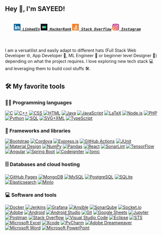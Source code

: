 ## Hey 👋, I'm SAYEED!

<h5 >
  <code>
    <a href="https://www.linkedin.com/in/sayeedap/" title="LinkedIn Profile"><img width="22" src="images/linkedin.svg"> LinkedIn</a></code>
  <code><a href="https://www.hackerrank.com/sayeedap97" title="HackerRank Profile"><img width="22" src="images/hackerrank.png"> HackerRank</a></code>
  <code><a href="https://stackoverflow.com/users/10038031/sayeed-far-ooqui" title="Stack Overflow Profile"><img width="22" src="images/stackoverflow.svg"> Stack Overflow</a></code>
  <code><a href="https://www.instagram.com/sayeed_a_p/" title="Instagram Profile"><img width="22" src="images/instagram.svg"> Instagram</a></code>
</h5>
<br>

I am a versatilist and easily adapt to different hats (Full Stack Web Developer 🌐, App Developer 📱, ML Engineer 🤖 or beginner level Designer 🎨) depending on what the project requires. I love exploring new tech stack 💻 and leveraging them to build cool stuffs 🛠️. 
<br/>




## 🛠️ My favorite tools

### 👨‍💻 Programming languages

<p>
    <a href="#"><img alt="C" src="https://custom-icon-badges.herokuapp.com/badge/C-03599C.svg?logo=c-in-hexagon&logoColor=white"></a>
    <a  href="#"><img alt="C++" src="https://custom-icon-badges.herokuapp.com/badge/C++-9C033A.svg?logo=cpp2&logoColor=white"></a>
    <a href="#"><img alt="CSS" src="https://img.shields.io/badge/CSS-1572B6.svg?logo=css3&logoColor=white"></a>
    <a href="#"><img alt="HTML" src="https://img.shields.io/badge/HTML-E34F26.svg?logo=html5&logoColor=white"></a>
    <a  href="#"><img alt="Java" src="https://img.shields.io/badge/Java-007396.svg?logo=java&logoColor=white"></a>
    <a href="#"><img alt="JavaScript" src="https://img.shields.io/badge/JavaScript-F7DF1E.svg?logo=javascript&logoColor=black"></a>
    <a  href="#"><img alt="LaTeX" src="https://img.shields.io/badge/LaTeX-008080.svg?logo=LaTeX&logoColor=white"></a>
    <a  href="#"><img alt="Node.js" src="https://img.shields.io/badge/Node.js-43853D.svg?logo=node.js&logoColor=white"></a>
    <a href="#"><img alt="PHP" src="https://img.shields.io/badge/PHP-777BB4.svg?logo=php&logoColor=white"></a>
    <a  href="#"><img alt="Python" src="https://img.shields.io/badge/Python-14354C.svg?logo=python&logoColor=white"></a>
    <a  href="#"><img alt="SQL" src="https://custom-icon-badges.herokuapp.com/badge/SQL-025E8C.svg?logo=database&logoColor=white"></a>
    <a  href="#"><img alt="SVG+XML" src="https://img.shields.io/badge/SVG%2BXML-e0982c.svg?logo=svg&logoColor=white"></a>
    <a  href="#"><img alt="TypeScript" src="https://img.shields.io/badge/TypeScript-007ACC.svg?logo=typescript&logoColor=white"></a>
</p>

### 🧰 Frameworks and libraries

<p>
    <a href="#"><img alt="Bootstrap" src="https://img.shields.io/badge/Bootstrap-7952B3.svg?logo=bootstrap&logoColor=white"></a>
    <a href="#"><img alt="Cordova" src="https://img.shields.io/badge/-Cordova-E8E8E8?logo=apache-cordova&logoColor=black"></a>
    <a href="#"><img alt="Express.js" src="https://img.shields.io/badge/Express.js-404d59.svg?logo=express&logoColor=white"></a>
    <a href="#"><img alt="GitHub Actions" src="https://img.shields.io/badge/GitHub%20Actions-2671E5.svg?logo=github%20actions&logoColor=white"></a>
    <a href="#"><img alt="JUnit" src="https://custom-icon-badges.herokuapp.com/badge/JUnit-25A162.svg?logo=check-circle&logoColor=white"></a>
    <a href="#"><img alt="Material Design" src="https://img.shields.io/badge/Material%20Design-0081CB.svg?logo=material-design&logoColor=white"></a>
    <a href="#"><img alt="NumPy" src="https://img.shields.io/badge/Numpy-013243.svg?logo=numpy&logoColor=white"></a>
    <a href="#"><img alt="Pandas" src="https://img.shields.io/badge/Pandas-150458.svg?logo=pandas&logoColor=white"></a>
    <a href="#"><img alt="React" src="https://img.shields.io/badge/React-20232a.svg?logo=react&logoColor=%2361DAFB"></a>
    <a href="#"><img alt="SonarLint" src="https://img.shields.io/badge/-SonarLint-CB2029?logo=sonarlint&logoColor=white"></a>
    <a href="#"><img alt="TensorFlow" src="https://img.shields.io/badge/TensorFlow-FF6F00.svg?logo=TensorFlow&logoColor=white"></a>
    <a href="#"><img alt="Angular" src="https://img.shields.io/badge/-Angular-DD0031?logo=ionic&logoColor=white"></a>
    <a href="#"><img alt="Spring Boot" src="https://img.shields.io/badge/-Spring%20Boot-6DB33F?logo=springboot&logoColor=white"></a>
    <a href="#"><img alt="Codeigniter" src="https://img.shields.io/badge/-CodeIgniter-EF4223?logo=codeigniter&logoColor=white"></a>
    <a href="#"><img alt="Ionic" src="https://img.shields.io/badge/-Ionic-3880FF?logo=ionic&logoColor=white"></a>
</p>

### 🗄️ Databases and cloud hosting

<p>
    <a href="#"><img alt="GitHub Pages" src="https://img.shields.io/badge/GitHub%20Pages-327FC7.svg?logo=github&logoColor=white"></a>
    <a href="#"><img alt="MongoDB" src ="https://img.shields.io/badge/MongoDB-4ea94b.svg?logo=mongodb&logoColor=white"></a>
    <a href="#"><img alt="MySQL" src="https://img.shields.io/badge/MySQL-00f.svg?logo=mysql&logoColor=white"></a>
    <a href="#"><img alt="PostgreSQL" src ="https://img.shields.io/badge/PostgreSQL-316192.svg?logo=postgresql&logoColor=white"></a>
    <a href="#"><img alt="SQLite" src ="https://img.shields.io/badge/SQLite-07405e.svg?logo=sqlite&logoColor=white"></a>
    <a href="#"><img alt="Elasticsearch" src="https://img.shields.io/badge/-Elasticsearch-005571?logo=elasticsearch&logoColor=white"></a>
    <a href="#"><img alt="MinIo" src="https://img.shields.io/badge/MinIo-07405e.svg?logo=sqlite&logoColor=white"></a>
</p>

### 💻 Software and tools

<p>
   <a href="#"><img alt="Docker" src="https://img.shields.io/badge/-Docker-2496ED?logo=docker&logoColor=white"></a>
    <a href="#"><img alt="Jenkins" src="https://img.shields.io/badge/-Jenkins-D24939?logo=jenkins&logoColor=white"></a>
    <a href="#"><img alt="Grafana" src="https://img.shields.io/badge/-Grafana-F46800?logo=grafana&logoColor=white"></a>
    <a href="#"><img alt="Ansible" src="https://img.shields.io/badge/-Ansible-EE0000?logo=prometheus&logoColor=white"></a>
    <a href="#"><img alt="SonarQube" src="https://img.shields.io/badge/-SonarQube-4E9BCD?logo=sonarqube&logoColor=white"></a>
    <a href="#"><img alt="Socket.io
" src="https://img.shields.io/badge/-Socket.io-010101?logo=socketdotio&logoColor=white"></a>
    <a href="#"><img alt="Adobe" src="https://img.shields.io/badge/Adobe-FF0000.svg?logo=adobe&logoColor=white"></a>
    <a href="#"><img alt="Android" src="https://img.shields.io/badge/Android-3DDC84?logo=android&logoColor=white"></a>
    <a href="#"><img alt="Android Studio" src="https://img.shields.io/badge/Android%20Studio-008678.svg?logo=android-studio&logoColor=white"></a>
    <a href="#"><img alt="Git" src="https://img.shields.io/badge/Git-F05033.svg?logo=git&logoColor=white"></a>
    <a href="#"><img alt="Google Sheets" src="https://img.shields.io/badge/Google%20Sheets-34A853.svg?logo=google%20sheets&logoColor=white"></a>
    <a href="#"><img alt="Jupyter" src="https://img.shields.io/badge/Jupyter-F37626.svg?logo=Jupyter&logoColor=white"></a>
    <a href="#"><img alt="Postman" src="https://img.shields.io/badge/Postman-FF6C37?logo=postman&logoColor=white"></a>
    <a href="#"><img alt="Stack Overflow" src="https://img.shields.io/badge/-Stack%20Overflow-FE7A16?logo=stack-overflow&logoColor=white"></a>
    <a href="#"><img alt="Visual Studio Code" src="https://img.shields.io/badge/Visual%20Studio%20Code-0078d7.svg?logo=visual-studio-code&logoColor=white"></a>
    <a href="#"><img alt="Eclipse" src="https://img.shields.io/badge/-Eclipse-2C2255?logo=eclipseide&logoColor=white"></a>
    <a href="#"><img alt="STS" src="https://img.shields.io/badge/-STS-6DB33F?logo=spring&logoColor=white"></a>
    <a href="#"><img alt="Microsoft Excel" src="https://img.shields.io/badge/-Microsoft%20Excel-217346?logo=microsoftexcel&logoColor=white"></a>
    <a href="#"><img alt="Xcode" src="https://img.shields.io/badge/-Xcode-147EFB?logo=xcode&logoColor=white"></a>
    <a href="#"><img alt="PyCharm" src="https://img.shields.io/badge/-PyCharm-000000?logo=pycharm&logoColor=white"></a>
    <a href="#"><img alt="Adobe Dreamweaver" src="https://img.shields.io/badge/-Adobe%20Dreamweaver-FF61F6?logo=adobedreamweaver&logoColor=white"></a>
    <a href="#"><img alt="Microsoft Word" src="https://img.shields.io/badge/-Microsoft%20Word-2B579A?logo=microsoftword&logoColor=white"></a>
    <a href="#"><img alt="Microsoft PowerPoint" src="https://img.shields.io/badge/-Microsoft%20PowerPoint-B7472A?logo=microsoftpowerpoint&logoColor=white"></a>
</p>

<!--
**sayeedap/sayeedap** is a ✨ _special_ ✨ repository because its `README.md` (this file) appears on your GitHub profile.

Here are some ideas to get you started:

- 🔭 I’m currently working on ...
- 🌱 I’m currently learning ...
- 👯 I’m looking to collaborate on ...
- 🤔 I’m looking for help with ...
- 💬 Ask me about ...
- 📫 How to reach me: ...
- 😄 Pronouns: ...
- ⚡ Fun fact: ...
-->
